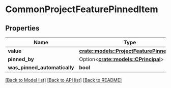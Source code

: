 # CommonProjectFeaturePinnedItem

## Properties

Name | Type | Description | Notes
------------ | ------------- | ------------- | -------------
**value** | [**crate::models::ProjectFeaturePinnedItem**](ProjectFeaturePinnedItem.md) |  | 
**pinned_by** | Option<[**crate::models::CPrincipal**](CPrincipal.md)> |  | [optional]
**was_pinned_automatically** | **bool** |  | 

[[Back to Model list]](../README.md#documentation-for-models) [[Back to API list]](../README.md#documentation-for-api-endpoints) [[Back to README]](../README.md)


